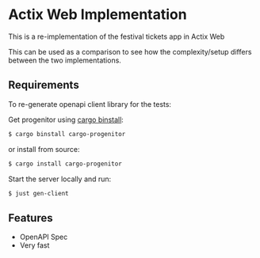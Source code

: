 # Actix Web Implementation

This is a re-implementation of the festival tickets app in Actix Web

This can be used as a comparison to see how the complexity/setup differs between the two implementations.

## Requirements

To re-generate openapi client library for the tests:

Get progenitor using [cargo binstall](https://github.com/cargo-bins/cargo-binstall):
```bash
$ cargo binstall cargo-progenitor
```
or install from source:
```bash
$ cargo install cargo-progenitor
```

Start the server locally and run:
```bash
$ just gen-client
```

## Features

- OpenAPI Spec
- Very fast
